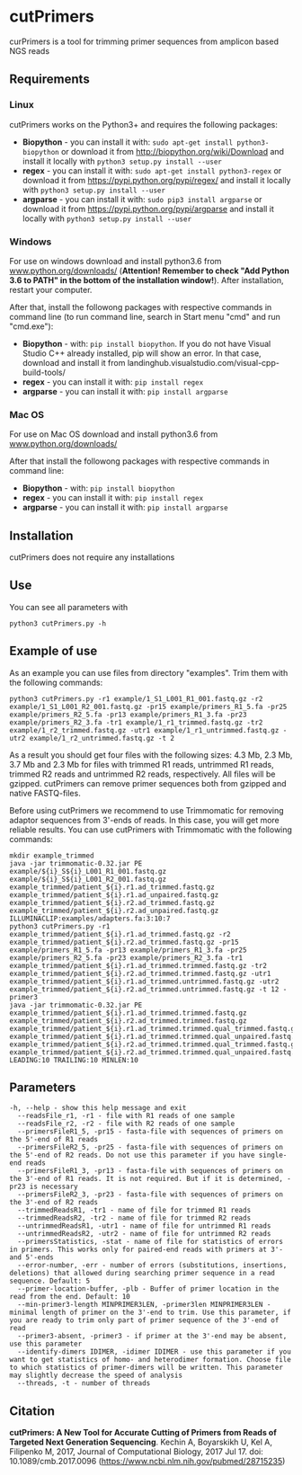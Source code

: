 # cutPrimers
curPrimers is a tool for trimming primer sequences from amplicon based NGS reads

## Requirements
### Linux
cutPrimers works on the Python3+ and requires the following packages:
* **Biopython** - you can install it with: `sudo apt-get install python3-biopython` or download it from http://biopython.org/wiki/Download and install it locally with `python3 setup.py install --user`
* **regex** - you can install it with: `sudo apt-get install python3-regex`  or download it from https://pypi.python.org/pypi/regex/ and install it locally with `python3 setup.py install --user`
* **argparse** - you can install it with: `sudo pip3 install argparse` or download it from https://pypi.python.org/pypi/argparse and install it locally with `python3 setup.py install --user`

### Windows
For use on windows download and install python3.6 from www.python.org/downloads/ (**Attention! Remember to check "Add Python 3.6 to PATH" in the bottom of the installation window!**). After installation, restart your computer.

After that, install the followong packages with respective commands in command line (to run command line, search in Start menu "cmd" and run "cmd.exe"):
* **Biopython** - with: `pip install biopython`. If you do not have Visual Studio C++ already installed, pip will show an error. In that case, download and install it from landinghub.visualstudio.com/visual-cpp-build-tools/
* **regex** - you can install it with: `pip install regex`
* **argparse** - you can install it with: `pip install argparse`

### Mac OS
For use on Mac OS download and install python3.6 from www.python.org/downloads/

After that install the followong packages with respective commands in command line:
* **Biopython** - with: `pip install biopython`
* **regex** - you can install it with: `pip install regex`
* **argparse** - you can install it with: `pip install argparse`

## Installation
cutPrimers does not require any installations

## Use
You can see all parameters with 
```
python3 cutPrimers.py -h
```

## Example of use
As an example you can use files from directory "examples". Trim them with the following commands:
```
python3 cutPrimers.py -r1 example/1_S1_L001_R1_001.fastq.gz -r2 example/1_S1_L001_R2_001.fastq.gz -pr15 example/primers_R1_5.fa -pr25 example/primers_R2_5.fa -pr13 example/primers_R1_3.fa -pr23 example/primers_R2_3.fa -tr1 example/1_r1_trimmed.fastq.gz -tr2 example/1_r2_trimmed.fastq.gz -utr1 example/1_r1_untrimmed.fastq.gz -utr2 example/1_r2_untrimmed.fastq.gz -t 2
```
As a result you should get four files with the following sizes: 4.3 Mb, 2.3 Mb, 3.7 Mb and 2.3 Mb for files with trimmed R1 reads, untrimmed R1 reads, trimmed R2 reads and untrimmed R2 reads, respectively. All files will be gzipped. cutPrimers can remove primer sequences both from gzipped and native FASTQ-files.

Before using cutPrimers we recommend to use Trimmomatic for removing adaptor sequences from 3'-ends of reads. In this case, you will get more reliable results. You can use cutPrimers with Trimmomatic with the following commands:
```
mkdir example_trimmed
java -jar trimmomatic-0.32.jar PE example/${i}_S${i}_L001_R1_001.fastq.gz example/${i}_S${i}_L001_R2_001.fastq.gz example_trimmed/patient_${i}.r1.ad_trimmed.fastq.gz example_trimmed/patient_${i}.r1.ad_unpaired.fastq.gz example_trimmed/patient_${i}.r2.ad_trimmed.fastq.gz example_trimmed/patient_${i}.r2.ad_unpaired.fastq.gz ILLUMINACLIP:examples/adapters.fa:3:10:7
python3 cutPrimers.py -r1 example_trimmed/patient_${i}.r1.ad_trimmed.fastq.gz -r2 example_trimmed/patient_${i}.r2.ad_trimmed.fastq.gz -pr15 example/primers_R1_5.fa -pr13 example/primers_R1_3.fa -pr25 example/primers_R2_5.fa -pr23 example/primers_R2_3.fa -tr1 example_trimmed/patient_${i}.r1.ad_trimmed.trimmed.fastq.gz -tr2 example_trimmed/patient_${i}.r2.ad_trimmed.trimmed.fastq.gz -utr1 example_trimmed/patient_${i}.r1.ad_trimmed.untrimmed.fastq.gz -utr2 example_trimmed/patient_${i}.r2.ad_trimmed.untrimmed.fastq.gz -t 12 -primer3
java -jar trimmomatic-0.32.jar PE example_trimmed/patient_${i}.r1.ad_trimmed.trimmed.fastq.gz example_trimmed/patient_${i}.r2.ad_trimmed.trimmed.fastq.gz example_trimmed/patient_${i}.r1.ad_trimmed.trimmed.qual_trimmed.fastq.gz example_trimmed/patient_${i}.r1.ad_trimmed.trimmed.qual_unpaired.fastq.gz example_trimmed/patient_${i}.r2.ad_trimmed.trimmed.qual_trimmed.fastq.gz example_trimmed/patient_${i}.r2.ad_trimmed.trimmed.qual_unpaired.fastq.gz LEADING:10 TRAILING:10 MINLEN:10
```

## Parameters
```
-h, --help - show this help message and exit
  --readsFile_r1, -r1 - file with R1 reads of one sample
  --readsFile_r2, -r2 - file with R2 reads of one sample
  --primersFileR1_5, -pr15 - fasta-file with sequences of primers on the 5'-end of R1 reads
  --primersFileR2_5, -pr25 - fasta-file with sequences of primers on the 5'-end of R2 reads. Do not use this parameter if you have single-end reads
  --primersFileR1_3, -pr13 - fasta-file with sequences of primers on the 3'-end of R1 reads. It is not required. But if it is determined, -pr23 is necessary
  --primersFileR2_3, -pr23 - fasta-file with sequences of primers on the 3'-end of R2 reads
  --trimmedReadsR1, -tr1 - name of file for trimmed R1 reads
  --trimmedReadsR2, -tr2 - name of file for trimmed R2 reads
  --untrimmedReadsR1, -utr1 - name of file for untrimmed R1 reads
  --untrimmedReadsR2, -utr2 - name of file for untrimmed R2 reads
  --primersStatistics, -stat - name of file for statistics of errors in primers. This works only for paired-end reads with primers at 3'- and 5'-ends
  --error-number, -err - number of errors (substitutions, insertions, deletions) that allowed during searching primer sequence in a read sequence. Default: 5
  --primer-location-buffer, -plb - Buffer of primer location in the read from the end. Default: 10
  --min-primer3-length MINPRIMER3LEN, -primer3len MINPRIMER3LEN - minimal length of primer on the 3'-end to trim. Use this parameter, if you are ready to trim only part of primer sequence of the 3'-end of read
  --primer3-absent, -primer3 - if primer at the 3'-end may be absent, use this parameter
  --identify-dimers IDIMER, -idimer IDIMER - use this parameter if you want to get statistics of homo- and heterodimer formation. Choose file to which statistics of primer-dimers will be written. This parameter may slightly decrease the speed of analysis
  --threads, -t - number of threads
```
## Citation
**cutPrimers: A New Tool for Accurate Cutting of Primers from Reads of Targeted Next Generation Sequencing**. Kechin A, Boyarskikh U, Kel A, Filipenko M, 2017, Journal of Computational Biology, 2017 Jul 17. doi: 10.1089/cmb.2017.0096 (https://www.ncbi.nlm.nih.gov/pubmed/28715235)
